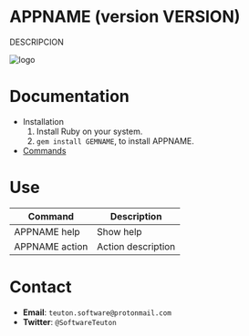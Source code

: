 
# APPNAME (version VERSION)

DESCRIPCION

![logo](./docs/images/logo.png)

# Documentation

* Installation
    1. Install Ruby on your system.
    1. `gem install GEMNAME`, to install APPNAME.
* [Commands](https://github.com/teuton-software/APPNAME/tree/master/docs/commands/README.md)

# Use

| Command        | Description        |
| -------------- | ------------------ |
| APPNAME help   | Show help          |
| APPNAME action | Action description |

# Contact

* **Email**: `teuton.software@protonmail.com`
* **Twitter**: `@SoftwareTeuton`
